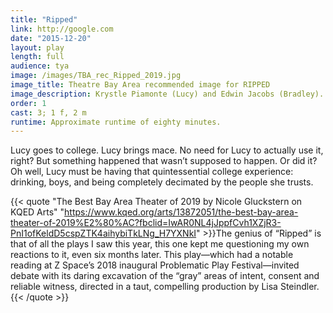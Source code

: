 ```yaml
---
title: "Ripped"
link: http://google.com
date: "2015-12-20"
layout: play
length: full
audience: tya
image: /images/TBA_rec_Ripped_2019.jpg
image_title: Theatre Bay Area recommended image for RIPPED
image_description: Krystle Piamonte (Lucy) and Edwin Jacobs (Bradley). Photo by Lorenzo Fernandez-Kopec.
order: 1
cast: 3; 1 f, 2 m
runtime: Approximate runtime of eighty minutes.
---
```


Lucy goes to college. Lucy brings mace. No need for Lucy to actually use it, right? But something happened that wasn’t supposed to happen. Or did it? Oh well, Lucy must be having that quintessential college experience: drinking, boys, and being completely decimated by the people she trusts.

{{< quote "The Best Bay Area Theater of 2019 by Nicole Gluckstern on KQED Arts" "https://www.kqed.org/arts/13872051/the-best-bay-area-theater-of-2019%E2%80%AC?fbclid=IwAR0NL4jJppfCvh1XZjR3-PnI1ofKeldD5cspZTK4aihybiTkLNg_H7YXNkI" >}}The genius of “Ripped” is that of all the plays I saw this year, this one kept me questioning my own reactions to it, even six months later. This play—which had a notable reading at Z Space’s 2018 inaugural Problematic Play Festival—invited debate with its daring excavation of the “gray” areas of intent, consent and reliable witness, directed in a taut, compelling production by Lisa Steindler.{{< /quote >}}